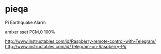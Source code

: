 # pieqa
Pi Earthquake Alarm

amixer  sset PCM,0 100%

http://www.instructables.com/id/Raspberry-remote-control-with-Telegram/
http://www.instructables.com/id/Telegram-on-Raspberry-Pi/

